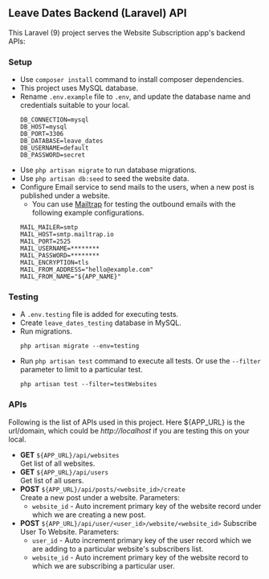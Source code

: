 ## Leave Dates Backend (Laravel) API

This Laravel (9) project serves the Website Subscription app's backend APIs:

### Setup
- Use `composer install` command to install composer dependencies.
- This project uses MySQL database.
- Rename `.env.example` file to `.env`, and update the database name and credentials suitable to your local.
    ````
    DB_CONNECTION=mysql
    DB_HOST=mysql
    DB_PORT=3306
    DB_DATABASE=leave_dates
    DB_USERNAME=default
    DB_PASSWORD=secret
    ````
- Use `php artisan migrate` to run database migrations.
- Use `php artisan db:seed` to seed the website data.
- Configure Email service to send mails to the users, when a new post is published under a website.
    - You can use [Mailtrap](https://mailtrap.io/) for testing the outbound emails with the following example configurations.
    ```
    MAIL_MAILER=smtp
    MAIL_HOST=smtp.mailtrap.io
    MAIL_PORT=2525
    MAIL_USERNAME=********
    MAIL_PASSWORD=********
    MAIL_ENCRYPTION=tls
    MAIL_FROM_ADDRESS="hello@example.com"
    MAIL_FROM_NAME="${APP_NAME}"
    ```


### Testing
 - A `.env.testing` file is added for executing tests.
 - Create `leave_dates_testing` database in MySQL.
 - Run migrations.
    ````
    php artisan migrate --env=testing
    ````
- Run `php artisan test` command to execute all tests. Or use the `--filter` parameter to limit to a particular test.
    ```
    php artisan test --filter=testWebsites
    ```

### APIs
Following is the list of APIs used in this project. Here ${APP_URL} is the url/domain, which could be *http://localhost* if you are testing this on your local.
 - **GET** `${APP_URL}/api/websites`
    <br />
    Get list of all websites.
 - **GET** `${APP_URL}/api/users`
    <br />
    Get list of all users.
 - **POST** `${APP_URL}/api/posts/<website_id>/create`
    <br />
    Create a new post under a website.
    Parameters:
    - `website_id` - Auto increment primary key of the website record under which we are creating a new post.
 - **POST** `${APP_URL}/api/user/<user_id>/website/<website_id>`
    Subscribe User To Website.
    Parameters:
    - `user_id` - Auto increment primary key of the user record which we are adding to a particular website's subscribers list.
    - `website_id` - Auto increment primary key of the website record to which we are subscribing a particular user.
    
